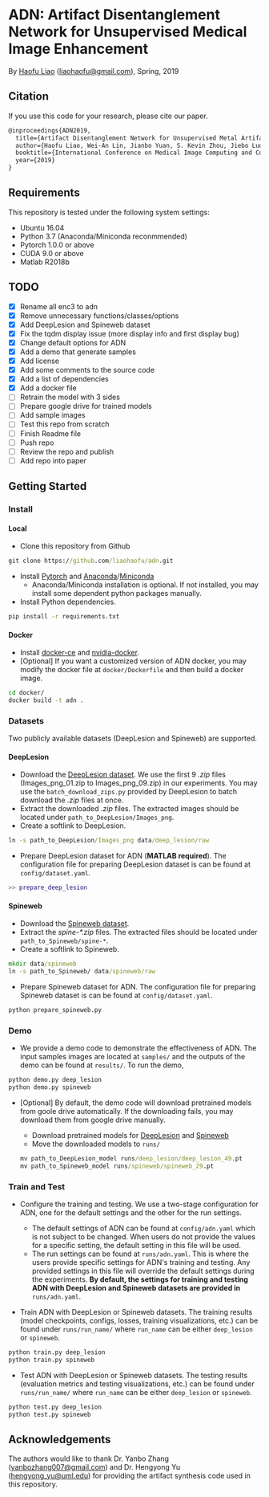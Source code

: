 # ADN: Artifact Disentanglement Network for Unsupervised Medical Image Enhancement

By [Haofu Liao](http://www.liaohaofu.com) (liaohaofu@gmail.com), Spring, 2019

## Citation

If you use this code for your research, please cite our paper.

```latex
@inproceedings{ADN2019,
  title={Artifact Disentanglement Network for Unsupervised Metal Artifact Reduction},
  author={Haofu Liao, Wei-An Lin, Jianbo Yuan, S. Kevin Zhou, Jiebo Luo},
  booktitle={International Conference on Medical Image Computing and Computer-Assisted Intervention (MICCAI)},
  year={2019}
}
```

## Requirements

This repository is tested under the following system settings:

- Ubuntu 16.04
- Python 3.7 (Anaconda/Miniconda reconmmended)
- Pytorch 1.0.0 or above
- CUDA 9.0 or above
- Matlab R2018b

## TODO

- [x] Rename all enc3 to adn
- [x] Remove unnecessary functions/classes/options
- [x] Add DeepLesion and Spineweb dataset
- [x] Fix the tqdm display issue (more display info and first display bug)
- [x] Change default options for ADN
- [x] Add a demo that generate samples
- [x] Add license
- [x] Add some comments to the source code
- [x] Add a list of dependencies
- [x] Add a docker file
- [ ] Retrain the model with 3 sides
- [ ] Prepare google drive for trained models
- [ ] Add sample images
- [ ] Test this repo from scratch
- [ ] Finish Readme file
- [ ] Push repo
- [ ] Review the repo and publish
- [ ] Add repo into paper

## Getting Started

### Install

#### Local

- Clone this repository from Github

```cmd
git clone https://github.com/liaohaofu/adn.git
```

- Install [Pytorch](https://pytorch.org/get-started/locally/) and [Anaconda](https://www.anaconda.com/distribution/#download-section)/[Miniconda](https://docs.conda.io/en/latest/miniconda.html)
  - Anaconda/Miniconda installation is optional. If not installed, you may install some dependent python packages manually.
- Install Python dependencies.

```cmd
pip install -r requirements.txt
```

#### Docker

- Install [docker-ce](https://docs.docker.com/install/) and [nvidia-docker](https://github.com/NVIDIA/nvidia-docker).
- [Optional] If you want a customized version of ADN docker, you may modify the docker file at `docker/Dockerfile` and then build a docker image.

```cmd
cd docker/
docker build -t adn .
```

### Datasets

Two publicly available datasets (DeepLesion and Spineweb) are supported.

#### DeepLesion

- Download the [DeepLesion dataset](https://nihcc.app.box.com/v/DeepLesion). We use the first 9 *.zip* files (Images_png_01.zip to Images_png_09.zip) in our experiments. You may use the `batch_download_zips.py` provided by DeepLesion to batch download the *.zip* files at once.
- Extract the downloaded *.zip* files. The extracted images should be located under `path_to_DeepLesion/Images_png`.
- Create a softlink to DeepLesion.

```cmd
ln -s path_to_DeepLesion/Images_png data/deep_lesion/raw
```

- Prepare DeepLesion dataset for ADN (**MATLAB required**). The configuration file for preparing DeepLesion dataset is can be found at `config/dataset.yaml`.

```matlab
>> prepare_deep_lesion
```

#### Spineweb

- Download the [Spineweb dataset](https://imperialcollegelondon.app.box.com/s/erhcm28aablpy1725lt93xh6pk31ply1).
- Extract the *spine-\*.zip* files. The extracted files should be located under `path_to_Spineweb/spine-*`.
- Create a softlink to Spineweb.

```cmd
mkdir data/spineweb
ln -s path_to_Spineweb/ data/spineweb/raw
```

- Prepare Spineweb dataset for ADN. The configuration file for preparing Spineweb dataset is can be found at `config/dataset.yaml`.

```cmd
python prepare_spineweb.py
```

### Demo

- We provide a demo code to demonstrate the effectiveness of ADN. The input samples images are located at `samples/` and the outputs of the demo can be found at `results/`. To run the demo,

```cmd
python demo.py deep_lesion
python demo.py spineweb
```

- [Optional] By default, the demo code will download pretrained models from goole drive automatically. If the downloading fails, you may download them from google drive manually.
  - Download pretrained models for [DeepLesion](https://drive.google.com/open?id=1NqZtEDGMNemy5mWyzTU-6vIAVIk_Ht-N) and [Spineweb]()
  - Move the downloaded models to `runs/`

  ```cmd
  mv path_to_DeepLesion_model runs/deep_lesion/deep_lesion_49.pt
  mv path_to_Spineweb_model runs/spineweb/spineweb_29.pt
  ```

### Train and Test

- Configure the training and testing. We use a two-stage configuration for ADN, one for the default settings and the other for the run settings.
  - The default settings of ADN can be found at `config/adn.yaml` which is not subject to be changed. When users do not provide the values for a specific setting, the default setting in this file will be used.
  - The run settings can be found at `runs/adn.yaml`. This is where the users provide specific settings for ADN's training and testing. Any provided settings in this file will override the default settings during the experiments. **By default, the settings for training and testing ADN with DeepLesion and Spineweb datasets are provided in** `runs/adn.yaml`.

- Train ADN with DeepLesion or Spineweb datasets. The training results (model checkpoints, configs, losses, training visualizations, etc.) can be found under `runs/run_name/` where `run_name` can be either `deep_lesion` or `spineweb`.

```cmd
python train.py deep_lesion
python train.py spineweb
```

- Test ADN with DeepLesion or Spineweb datasets. The testing results (evaluation metrics and testing visualizations, etc.) can be found under `runs/run_name/` where `run_name` can be either `deep_lesion` or `spineweb`.

```cmd
python test.py deep_lesion
python test.py spineweb
```

## Acknowledgements

The authors would like to thank Dr. Yanbo Zhang (yanbozhang007@gmail.com) and Dr. Hengyong Yu (hengyong_yu@uml.edu) for providing the artifact synthesis code used in this repository.
